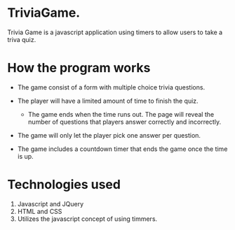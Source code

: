 # TriviaGame.
Trivia Game is a javascript application using timers to allow users to take a triva quiz.

# How the program works

* The game consist of a form with multiple choice trivia questions.

* The player will have a limited amount of time to finish the quiz. 

  * The game ends when the time runs out. The page will reveal the number of questions that players answer correctly and incorrectly.

* The game will only let the player pick one answer per question.

* The game includes a countdown timer that ends the game once the time is up.

# Technologies used

1. Javascript and JQuery
2. HTML and CSS
3. Utilizes the javascript concept of using timmers.
